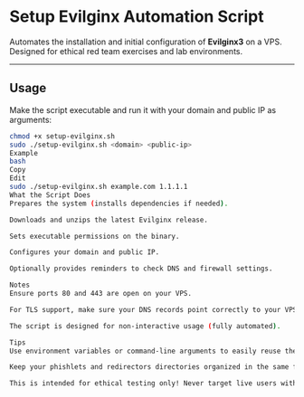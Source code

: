 
# Setup Evilginx Automation Script

Automates the installation and initial configuration of **Evilginx3** on a VPS. Designed for ethical red team exercises and lab environments.

---

## Usage

Make the script executable and run it with your domain and public IP as arguments:

```bash
chmod +x setup-evilginx.sh
sudo ./setup-evilginx.sh <domain> <public-ip>
Example
bash
Copy
Edit
sudo ./setup-evilginx.sh example.com 1.1.1.1
What the Script Does
Prepares the system (installs dependencies if needed).

Downloads and unzips the latest Evilginx release.

Sets executable permissions on the binary.

Configures your domain and public IP.

Optionally provides reminders to check DNS and firewall settings.

Notes
Ensure ports 80 and 443 are open on your VPS.

For TLS support, make sure your DNS records point correctly to your VPS.

The script is designed for non-interactive usage (fully automated).

Tips
Use environment variables or command-line arguments to easily reuse the script with different domains.

Keep your phishlets and redirectors directories organized in the same folder as the script.

This is intended for ethical testing only! Never target live users without permission.

